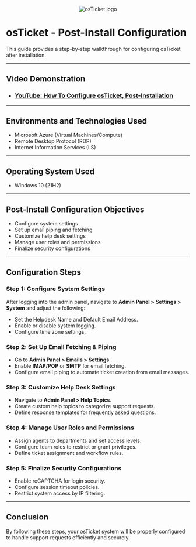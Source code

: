 <p align="center">
<img src="https://i.imgur.com/Clzj7Xs.png" alt="osTicket logo"/>
</p>

# **osTicket - Post-Install Configuration**
This guide provides a step-by-step walkthrough for configuring osTicket after installation.

---

## **Video Demonstration**
- ### [YouTube: How To Configure osTicket, Post-Installation](https://www.youtube.com)

---

## **Environments and Technologies Used**
- Microsoft Azure (Virtual Machines/Compute)
- Remote Desktop Protocol (RDP)
- Internet Information Services (IIS)

---

## **Operating System Used**
- Windows 10 (21H2)

---

## **Post-Install Configuration Objectives**
- Configure system settings
- Set up email piping and fetching
- Customize help desk settings
- Manage user roles and permissions
- Finalize security configurations

---

## **Configuration Steps**

### **Step 1: Configure System Settings**
After logging into the admin panel, navigate to **Admin Panel > Settings > System** and adjust the following:
- Set the Helpdesk Name and Default Email Address.
- Enable or disable system logging.
- Configure time zone settings.

### **Step 2: Set Up Email Fetching & Piping**
- Go to **Admin Panel > Emails > Settings**.
- Enable **IMAP/POP** or **SMTP** for email fetching.
- Configure email piping to automate ticket creation from email messages.

### **Step 3: Customize Help Desk Settings**
- Navigate to **Admin Panel > Help Topics**.
- Create custom help topics to categorize support requests.
- Define response templates for frequently asked questions.

### **Step 4: Manage User Roles and Permissions**
- Assign agents to departments and set access levels.
- Configure team roles to restrict or grant privileges.
- Define ticket assignment and workflow rules.

### **Step 5: Finalize Security Configurations**
- Enable reCAPTCHA for login security.
- Configure session timeout policies.
- Restrict system access by IP filtering.

---

## **Conclusion**
By following these steps, your osTicket system will be properly configured to handle support requests efficiently and securely.

